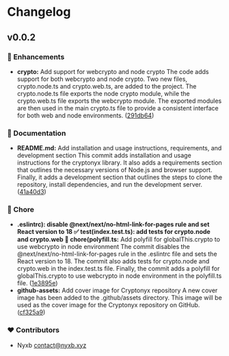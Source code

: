 # Changelog


## v0.0.2


### 🚀 Enhancements

  - **crypto:** Add support for webcrypto and node crypto The code adds support for both webcrypto and node crypto. Two new files, crypto.node.ts and crypto.web.ts, are added to the project. The crypto.node.ts file exports the node crypto module, while the crypto.web.ts file exports the webcrypto module. The exported modules are then used in the main crypto.ts file to provide a consistent interface for both web and node environments. ([291db64](https://github.com/nyxblabs/cryptonyx/commit/291db64))

### 📖 Documentation

  - **README.md:** Add installation and usage instructions, requirements, and development section This commit adds installation and usage instructions for the cryptonyx library. It also adds a requirements section that outlines the necessary versions of Node.js and browser support. Finally, it adds a development section that outlines the steps to clone the repository, install dependencies, and run the development server. ([41a40d3](https://github.com/nyxblabs/cryptonyx/commit/41a40d3))

### 🏡 Chore

  - **.eslintrc): disable @next/next/no-html-link-for-pages rule and set React version to 18 ✅ test(index.test.ts): add tests for crypto.node and crypto.web 🔧 chore(polyfill.ts:** Add polyfill for globalThis.crypto to use webcrypto in node environment The commit disables the @next/next/no-html-link-for-pages rule in the .eslintrc file and sets the React version to 18. The commit also adds tests for crypto.node and crypto.web in the index.test.ts file. Finally, the commit adds a polyfill for globalThis.crypto to use webcrypto in node environment in the polyfill.ts file. ([1e3895e](https://github.com/nyxblabs/cryptonyx/commit/1e3895e))
  - **github-assets:** Add cover image for Cryptonyx repository A new cover image has been added to the .github/assets directory. This image will be used as the cover image for the Cryptonyx repository on GitHub. ([cf325a9](https://github.com/nyxblabs/cryptonyx/commit/cf325a9))

### ❤️  Contributors

- Nyxb <contact@nyxb.xyz>

